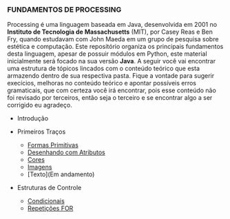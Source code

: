 ### FUNDAMENTOS DE PROCESSING


Processing é uma linguagem baseada em Java, desenvolvida em 2001  no **Instituto de Tecnologia de Massachusetts** (MIT), por Casey Reas e Ben Fry, quando estudavam com John Maeda em um grupo de pesquisa sobre estética e computação. Este repositório organiza os principais fundamentos desta linguagem, apesar de possuir módulos em Python, este material inicialmente será focado na sua versão **Java**. A seguir você vai encontrar uma estrutura de tópicos lincados com o conteúdo teórico que esta armazendo dentro de sua respectiva pasta. Fique a vontade para sugerir execícios, melhoras no conteúdo teórico e apontar possíveis erros gramaticais, que com certeza você irá encontrar, pois esse conteúdo não foi revisado por terceiros, então seja o terceiro e se encontrar algo a ser corrigido eu agradeço.

- Introdução<br>
- Primeiros Traços</br>
  - [Formas Primitivas](https://github.com/Evaldo-comp/Processing/blob/master/Java/Teoria/Formas%20Primitivas.md)
  - [Desenhando com Atributos](https://github.com/Evaldo-comp/Processing/blob/master/Java/Teoria/Desenhando%20com%20Atributos.md)
  - [Cores](https://github.com/Evaldo-comp/Processing/blob/master/Java/Teoria/Cores.md)
  - [Imagens](https://github.com/Evaldo-comp/Processing/blob/master/Java/Teoria/Imagens.md)
  - [Texto](Em andamento)

- Estruturas de Controle<br>
  - [Condicionais](https://github.com/Evaldo-comp/Processing/blob/master/Java/Teoria/Condicionais.md)
  - [Repetições FOR](https://github.com/Evaldo-comp/Processing/blob/master/Java/Teoria/La%C3%A7os%20de%20repeti%C3%A7%C3%A3o%20FOR.md)
  
